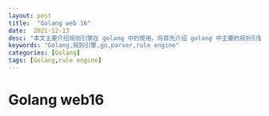 ```yaml
---
layout: post
title:  "Golang web 16"
date:  2021-12-13
desc: "本文主要介绍规则引擎在 golang 中的使用，将首先介绍 golang 中主要的规则引擎框架，然后利用 golang 原生的 parser 搭建一个简单的规则引擎实现基本的 bool 表达式解析工作。"
keywords: "Golang,规则引擎,go,parser,rule engine"
categories: [Golang]
tags: [Golang,rule engine]
---
```

# Golang web16
